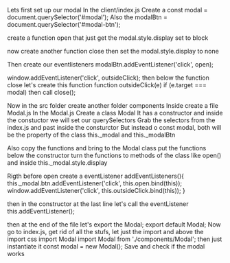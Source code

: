 Lets first set up our modal
In the client/index.js
Create a const modal = document.querySelector('#modal');
Also the modalBtn = document.querySelector('#modal-btn');

create a function open that just get the modal.style.display set to block

now create another function close then set the modal.style.display to none

Then create our eventlisteners
modalBtn.addEventListener('click', open);

window.addEventListener('click', outsideClick);
then below the function close let's create this function
function outsideClick(e)
if (e.target === modal) then call close();

Now in the src folder create another folder components
Inside create a file Modal.js
In the Modal.js
Create a class Modal
It has a constructor and inside the constuctor we will set our querySelectors
Grab the selectors from the index.js and past inside the consturctor
But instead o const modal, both will be the property of the class
this._modal and this._modalBtn

Also copy the functions and bring to the Modal class
put the functions below the constructor
turn the functions to methods of the class
like open() and inside this._modal.style.display

Rigth before open create a eventListener
addEventListeners(){
    this._modal.btn.addEventListener('click', this.open.bind(this));
    window.addEventListener('click', this.outsideClick.bind(this));
}

then in the constructor at the last line let's call the eventListener
this.addEventListener();


then at the end of the file let's export the Modal;
export default Modal;
Now go to index.js, get rid of all the stufs, let just the import
and above the import css import Modal
import Modal from './components/Modal';
then just instantiate it 
const modal = new Modal();
Save and check if the modal works